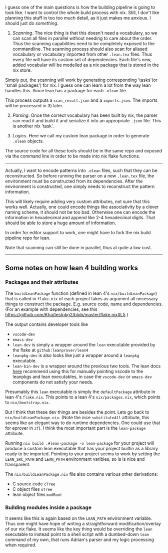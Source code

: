 
I guess one of the main questions is how the building pipeline is going to look like. I want to control the whole build process with nix. Still, I don't like planning this stuff in too too much detail, as it just makes me anxious. I should just do *something*.

1) *Scanning*. The nice thing is that this doesn't need a vocabulary, so we can scan all files in parallel without needing to care about the order. Thus the scanning capabilities need to be completely exposed to the commandline. The scanning process should also scan for aliased vocabulary or vocabulary imported from other `.lean.tex` files. Thus every file will have its custom set of dependencies. Each file's new, added vocabular will be modelled as a nix package that is stored in the nix store.

Simply put, the scanning will work by generating corresponding 'tasks'(or 'small packages') for nix. I guess one can learn a lot from the way lean handles this. Since lean has a package for each `.olean` file.

This process outputs a `scan_result.json` and a `imports.json`. The imports will be processed in 3) later.

2) *Parsing*. Once the correct vocabulary has been built by nix, the parser can read it and build it and serialize it into an appropriate `.json` file. This is another nix 'task'.

3) *Logics*. Here we call my custom lean package in order to generate `.olean` objects.

The source code for all these tools should be in the same repo and exposed via the command line in order to be made into nix flake functions.

---

Actually, I want to encode patterns into `.olean` files, such that they can be reconstructed. So before running the parser on a new `.lean.tex` file, the environment must be constructed from its dependencies. After the environment is constructed, one simply needs to reconstruct the pattern information.

This will likely require adding very custom attributes, not sure that this works well. Actually, one could encode things like associativity by a clever naming scheme, it should not be too bad. Otherwise one can encode the information in hexadecimal and append like 2-4 hexadecimal digits. That should be able to store a huge amount of information.

In order for editor support to work, one might have to fork the nix build pipeline repo for lean.

Note that scanning can still be done in parallel, thus at quite a low cost.

---

## Some notes on how lean 4 building works

### Packages and their attributes

The `buildLeanPackage` function (defined in lean 4's `nix/buildLeanPackage`) that is called in `flake.nix` of each project takes as argument all necessary things to construct the package. E.g. source code, name and dependencies. (For an example with dependencies, see this
https://github.com/Kha/testpkg2/blob/master/flake.nix#L5
)

The output contains developer tools like

* `vscode-dev`
* `emacs-dev`
* `lean-dev` is simply a wrapper around the `lean` executable provided by the flake at `github:leanprover/lean4`
* `leanpkg-dev` is also looks like just a wrapper around a `leanpkg` executable.
* `lean-bin-dev` is a wrapper around the previous two tools. The lean docs [here](https://leanprover.github.io/lean4/doc/setup.html) recommend using this for manually pointing vscode to the leanpkgs and lean executables, in case the `vscode-dev` or `emacs-dev` components do not satisfy your needs.

Presumably this `lean` executable is simply the `defaultPackage` attribute in lean 4's `flake.nix`. This points to a lean 4's `nix/packages.nix`, which points to `nix/bootstrap.nix`.

But I think that these dev things are besides the point. Lets go back to `nix/buildLeanPackage.nix`. (Note the nice `substituteAll` attribute, this seems like an elegant way to do runtime dependencies. One could use that for eprover in `zf`). I think the most important part is the `lean-package` attribute.

Running `nix build .#lean-package -o lean-package` for your project will produce a custom lean executable that has your project builtin as a library ready to be imported. Pointing to your project seems to work by setting the `LEAN_SRC_PATH` and `LEAN_PATH` environment varibles, so is is nice and transparent.

The `nix/buildLeanPackage.nix` file also contains various other derivations:
* C source code `cTree`
* C object files `oTree`
* lean object files `modRoot`

### Building modules inside a package

It seems like this is again based on the `LEAN_PATH` environment variable. Thus one might have hope of writing a straightforward modification/overlay of our nix flake. It seems like the key thing would be overriding the `lean` executable to instead point to a shell script with a dumbed-down `lean` command of my own, that runs Adrian's parser and my logic processing when required.

